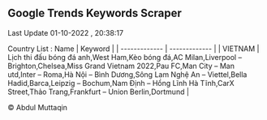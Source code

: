 

## Google Trends Keywords Scraper 
 
Last Update 01-10-2022 , 20:38:17

Country List :
 Name  | Keyword |
| ------------- | ------------- |
| VIETNAM | Lịch thi đấu bóng đá anh,West Ham,Kèo bóng đá,AC Milan,Liverpool – Brighton,Chelsea,Miss Grand Vietnam 2022,Pau FC,Man City – Man utd,Inter – Roma,Hà Nội – Bình Dương,Sông Lam Nghệ An – Viettel,Bella Hadid,Barca,Leipzig – Bochum,Nam Định – Hồng Lĩnh Hà Tĩnh,CarX Street,Thảo Trang,Frankfurt – Union Berlin,Dortmund |



© Abdul Muttaqin 
